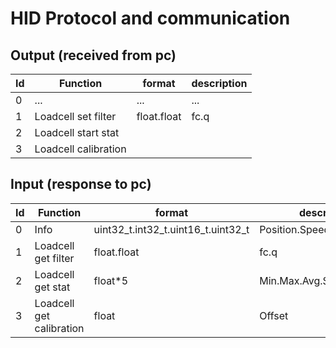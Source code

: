 # HID Protocol and communication

## Output (received from pc)

| Id | Function | format | description |
| --- | --- | --- | --- |
|0|...|...|...|
|1|Loadcell set filter|float.float|fc.q|
|2|Loadcell start stat|||
|3|Loadcell calibration|||

## Input (response to pc)

| Id | Function | format | description |
| --- | --- | --- | --- |
|0|Info|uint32_t.int32_t.uint16_t.uint32_t|Position.Speed.Current.Load|
|1|Loadcell get filter|float.float|fc.q|
|2|Loadcell get stat|float*5|Min.Max.Avg.StdD.StdE|
|3|Loadcell get calibration|float|Offset|